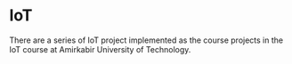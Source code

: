 # IoT
There are a series of IoT project implemented as the course projects in the IoT course at Amirkabir University of Technology.
